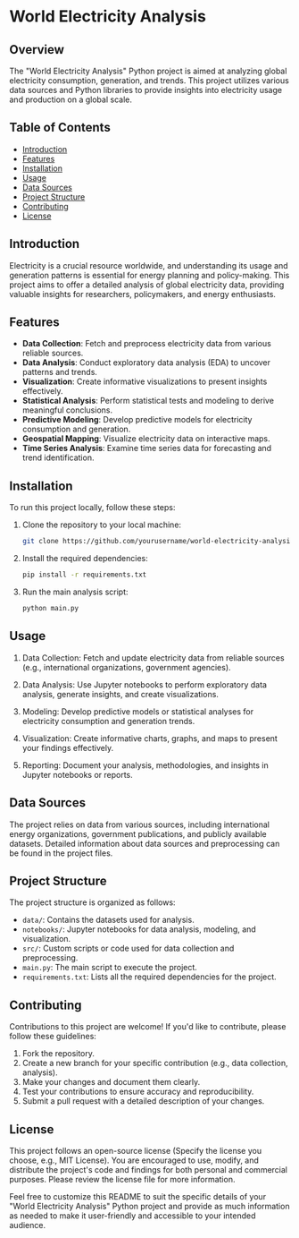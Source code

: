 # World Electricity Analysis

## Overview

The "World Electricity Analysis" Python project is aimed at analyzing global electricity consumption, generation, and trends. This project utilizes various data sources and Python libraries to provide insights into electricity usage and production on a global scale.

## Table of Contents

- [Introduction](#introduction)
- [Features](#features)
- [Installation](#installation)
- [Usage](#usage)
- [Data Sources](#data-sources)
- [Project Structure](#project-structure)
- [Contributing](#contributing)
- [License](#license)

## Introduction

Electricity is a crucial resource worldwide, and understanding its usage and generation patterns is essential for energy planning and policy-making. This project aims to offer a detailed analysis of global electricity data, providing valuable insights for researchers, policymakers, and energy enthusiasts.

## Features

- **Data Collection**: Fetch and preprocess electricity data from various reliable sources.
- **Data Analysis**: Conduct exploratory data analysis (EDA) to uncover patterns and trends.
- **Visualization**: Create informative visualizations to present insights effectively.
- **Statistical Analysis**: Perform statistical tests and modeling to derive meaningful conclusions.
- **Predictive Modeling**: Develop predictive models for electricity consumption and generation.
- **Geospatial Mapping**: Visualize electricity data on interactive maps.
- **Time Series Analysis**: Examine time series data for forecasting and trend identification.

## Installation

To run this project locally, follow these steps:

1. Clone the repository to your local machine:

   ```bash
   git clone https://github.com/yourusername/world-electricity-analysis.git
   ```

2. Install the required dependencies:

   ```bash
   pip install -r requirements.txt
   ```

3. Run the main analysis script:

   ```bash
   python main.py
   ```

## Usage

1. Data Collection: Fetch and update electricity data from reliable sources (e.g., international organizations, government agencies).

2. Data Analysis: Use Jupyter notebooks to perform exploratory data analysis, generate insights, and create visualizations.

3. Modeling: Develop predictive models or statistical analyses for electricity consumption and generation trends.

4. Visualization: Create informative charts, graphs, and maps to present your findings effectively.

5. Reporting: Document your analysis, methodologies, and insights in Jupyter notebooks or reports.

## Data Sources

The project relies on data from various sources, including international energy organizations, government publications, and publicly available datasets. Detailed information about data sources and preprocessing can be found in the project files.

## Project Structure

The project structure is organized as follows:

- `data/`: Contains the datasets used for analysis.
- `notebooks/`: Jupyter notebooks for data analysis, modeling, and visualization.
- `src/`: Custom scripts or code used for data collection and preprocessing.
- `main.py`: The main script to execute the project.
- `requirements.txt`: Lists all the required dependencies for the project.

## Contributing

Contributions to this project are welcome! If you'd like to contribute, please follow these guidelines:

1. Fork the repository.
2. Create a new branch for your specific contribution (e.g., data collection, analysis).
3. Make your changes and document them clearly.
4. Test your contributions to ensure accuracy and reproducibility.
5. Submit a pull request with a detailed description of your changes.

## License

This project follows an open-source license (Specify the license you choose, e.g., MIT License). You are encouraged to use, modify, and distribute the project's code and findings for both personal and commercial purposes. Please review the license file for more information.

Feel free to customize this README to suit the specific details of your "World Electricity Analysis" Python project and provide as much information as needed to make it user-friendly and accessible to your intended audience.

